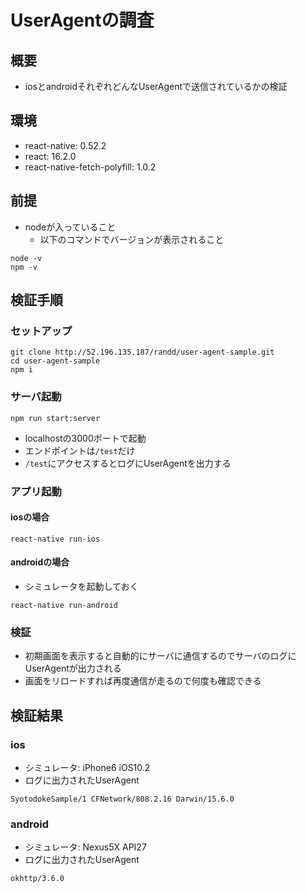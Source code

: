 # UserAgentの調査

## 概要

- iosとandroidそれぞれどんなUserAgentで送信されているかの検証

## 環境

- react-native: 0.52.2
- react: 16.2.0
- react-native-fetch-polyfill: 1.0.2

## 前提

- nodeが入っていること
  - 以下のコマンドでバージョンが表示されること

```
node -v
npm -v
```

## 検証手順

### セットアップ

```
git clone http://52.196.135.187/randd/user-agent-sample.git
cd user-agent-sample
npm i
```

### サーバ起動

```
npm run start:server
```

- localhostの3000ポートで起動
- エンドポイントは`/test`だけ
- `/test`にアクセスするとログにUserAgentを出力する

### アプリ起動

#### iosの場合

```
react-native run-ios
```

#### androidの場合

- シミュレータを起動しておく

```
react-native run-android
```

### 検証

- 初期画面を表示すると自動的にサーバに通信するのでサーバのログにUserAgentが出力される
- 画面をリロードすれば再度通信が走るので何度も確認できる

## 検証結果

###  ios

- シミュレータ: iPhone6 iOS10.2
- ログに出力されたUserAgent

```
SyotodokeSample/1 CFNetwork/808.2.16 Darwin/15.6.0
```

### android

- シミュレータ: Nexus5X API27
- ログに出力されたUserAgent

```
okhttp/3.6.0
```
